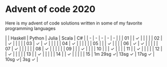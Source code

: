# Advent of code 2020

Here is my advent of code solutions written in some of my favorite programming languages


|    | Haskell  | Python   | Julia  | Scala | C#    |
| -  | -        | -        | -      |  -    |       |
| 01 |          | ✓        |        |       |       |
| 02 |          | ✓        |        |       |       |
| 03 | ✓        | ✓        |        |       |       |
| 04 | ✓        |          |        |       |       |
| 05 |          |          | ✓      |       |       |
| 06 | ✓        | ✓        |        |       |       |
| 07 | ✓        |          |        |       |       |
| 08 | ✓        |          |        |       |       |
| 09 |          |          | ✓      |       |       |
| 10 |          |          | ✓      |       |       |
| 11 |          | ✓        |        |       |       |
| 12 |          | ✓        |        |       |       |
| 13 |          | ✓        |        |       |       |
| 14 |          | ✓        |        |       |       |
| 15 | 1m 29sg ✓| 13sg ✓   | 17sg ✓ | 10sg ✓| 3sg ✓ |